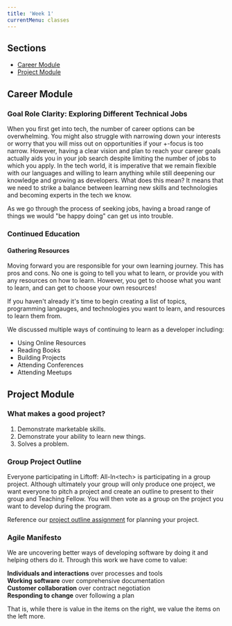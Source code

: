 ```yaml
---
title: 'Week 1'
currentMenu: classes
---
```

## Sections

- [Career Module](#career-module)
- [Project Module](#project-module)


## Career Module

### Goal Role Clarity: Exploring Different Technical Jobs
When you first get into tech, the number of career options can be overwhelming. You might also struggle with narrowing down your interests or worry that you will miss out on opportunities if your +-focus is too narrow. However, having a clear vision and plan to reach your career goals actually aids you in your job search despite limiting the number of jobs to which you apply. In the tech world, it is imperative that we remain flexible with our languages and willing to learn anything while still deepening our knowledge and growing as developers. What does this mean? It means that we need to strike a balance between learning new skills and technologies and becoming experts in the tech we know.

As we go through the process of seeking jobs, having a broad range of things we would "be happy doing" can get us into trouble.

### Continued Education

#### Gathering Resources
Moving forward you are responsible for your own learning journey. This has pros and cons. No one is going to tell you what to learn, or provide you with any resources on how to learn. However, you get to choose what you want to learn, and can get to choose your own resources!

If you haven't already it's time to begin creating a list of topics, programming langauges, and technologies you want to learn, and resources to learn them from.

We discussed multiple ways of continuing to learn as a developer including:
- Using Online Resources
- Reading Books
- Building Projects
- Attending Conferences
- Attending Meetups


## Project Module

### What makes a good project?
1. Demonstrate marketable skills.
2. Demonstrate your ability to learn new things.
3. Solves a problem.

### Group Project Outline
Everyone participating in Liftoff: All-In&lt;tech> is participating in a group project. Although ultimately your group will only produce one project, we want everyone to pitch a project and create an outline to present to their group and Teaching Fellow. You will then vote as a group on the project you want to develop during the program.

Reference our [project outline assignment](..assignments/project-outline/) for planning your project.

### Agile Manifesto
We are uncovering better ways of developing
software by doing it and helping others do it.
Through this work we have come to value:

**Individuals and interactions** over processes and tools<br>
**Working software** over comprehensive documentation<br>
**Customer collaboration** over contract negotiation<br>
**Responding to change** over following a plan

That is, while there is value in the items on
the right, we value the items on the left more.
